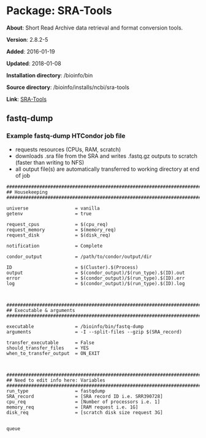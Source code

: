 # Package: SRA-Tools

**About**: Short Read Archive data retrieval and format conversion tools.

**Version**: 2.8.2-5

**Added**: 2016-01-19

**Updated**: 2018-01-08

**Installation directory**: /bioinfo/bin

**Source directory**: /bioinfo/installs/ncbi/sra-tools

**Link**: [SRA-Tools](http://ncbi.github.io/sra-tools/)

## fastq-dump

### Example fastq-dump HTCondor job file

- requests resources (CPUs, RAM, scratch)
- downloads .sra file from the SRA and writes .fastq.gz outputs to scratch (faster than writing to NFS)
- all output file(s) are automatically transferred to working directory at end of job

```     
###############################################################################################
## Housekeeping
###############################################################################################

universe                 = vanilla
getenv                   = true

request_cpus             = $(cpu_req)
request_memory           = $(memory_req)
request_disk             = $(disk_req)

notification             = Complete

condor_output            = /path/to/condor/output/dir

ID                       = $(Cluster).$(Process)
output                   = $(condor_output)/$(run_type).$(ID).out
error                    = $(condor_output)/$(run_type).$(ID).err
log                      = $(condor_output)/$(run_type).$(ID).log



###############################################################################################
## Executable & arguments
###############################################################################################

executable               = /bioinfo/bin/fastq-dump
arguments                = -I --split-files --gzip $(SRA_record)

transfer_executable      = False
should_transfer_files    = YES
when_to_transfer_output  = ON_EXIT



###############################################################################################
## Need to edit info here: Variables
###############################################################################################
run_type                 = fastqdump
SRA_record               = [SRA record ID i.e. SRR390728]
cpu_req                  = [Number of processors i.e. 1]
memory_req               = [RAM request i.e. 1G]
disk_req                 = [scratch disk size request 3G]


queue
```
